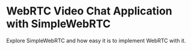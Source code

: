 # WebRTC Video Chat Application with SimpleWebRTC

Explore SimpleWebRTC and how easy it is to implement WebRTC with it.

